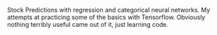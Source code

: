 Stock Predictions with regression and categorical neural networks. My attempts at practicing some of the basics with Tensorflow. Obviously nothing terribly useful came out of it, just learning code.
